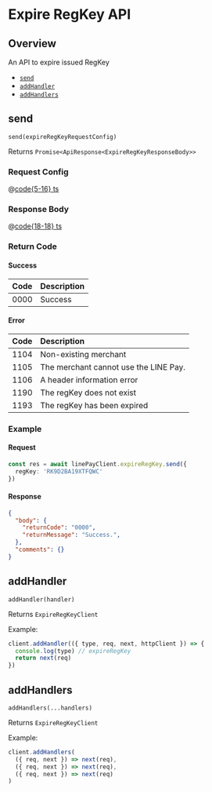 # Expire RegKey API

## Overview

An API to expire issued RegKey

- [`send`](#send)
- [`addHandler`](#addhandler)
- [`addHandlers`](#addhandlers)

## send

```js:no-line-numbers
send(expireRegKeyRequestConfig)
```

Returns `Promise<ApiResponse<ExpireRegKeyResponseBody>>`

### Request Config

@[code{5-16} ts](@/line-pay-api/expire-regkey.ts)

### Response Body

@[code{18-18} ts](@/line-pay-api/expire-regkey.ts)

### Return Code

#### Success

Code | Description
:----:|:------------------------
0000 | Success


#### Error

Code | Description
:----:|:------------------------
1104 | Non-existing merchant
1105 | The merchant cannot use the LINE Pay.
1106 | A header information error
1190 | The regKey does not exist
1193 | The regKey has been expired

### Example

#### Request
```ts
const res = await linePayClient.expireRegKey.send({
  regKey: 'RK9D2BA19XTFQWC'
})
```

#### Response
```json
{
  "body": {
    "returnCode": "0000",
    "returnMessage": "Success.",
  },
  "comments": {}
}
```

## addHandler

```js:no-line-numbers
addHandler(handler)
```

Returns `ExpireRegKeyClient`

Example:
```js
client.addHandler(({ type, req, next, httpClient }) => {
  console.log(type) // expireRegKey
  return next(req)
})
```

## addHandlers

```js:no-line-numbers
addHandlers(...handlers)
```

Returns `ExpireRegKeyClient`

Example:
```js
client.addHandlers(
  ({ req, next }) => next(req),
  ({ req, next }) => next(req),
  ({ req, next }) => next(req)
)
```
